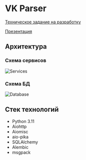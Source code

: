 # VK Parser

[Техническое задание на разработку](https://docs.google.com/document/d/1mAs3OnKY-gFu6N2Ee3LUhC9JWFG3JbsEcQ1JczuVeH4/edit?usp=sharing)

[Презентация](https://docs.google.com/presentation/d/1TudWUoRVkU7DpJe_U7UJCA-MVX24h9vf3zqGAr5kY-A/edit?usp=sharing)

## Архитектура

### Схема сервисов

![Services](https://www.plantuml.com/plantuml/png/RS-_IWGn4CVnFaynf4_XrSjoWgK7hYBMayiWost-93FHrtU7YxY5pVBRBvzYScR19Zrk1g-I6zXtfcO16Ve-p3N7aXCb0ViOufeiJDC5MQZDioBKU5Iynh8HVDrKVkHs-vNV3qTMi351oIp_qPEfdJg1VKNlLxaiAXPDTr1DG46Fl9ENpFBPw6rvLlHqxyC5Rum-0zmyBaNzWjl_wzzMLs5oJeySusI27qdNQ6TAeSVj1m00)

### Схема БД

![Database](https://www.plantuml.com/plantuml/png/fP9HJiCm38RVUue-8-q2aPXsayYZfZCqQR2T0KBSdNgT0b7Am-2j_NxR-d_71r5WpM7g0gG-0GkoPtp9ADf_T3Jqz_l-I2D5nH6v4mNDOb2KAOuTnPJL3w1Wy4dcs35AdhxPtKeVAPASSF2WArrqL0hO8VFCFg08ZBXgr-4FZA2bfJJaD6pXpqk6yxCVUSvfotsTppVwqjkmp9EHFpggBFaqRs-r53IATRHp5T_qXwbieIxUnIWmm_i_dTh8cvoQOasjmF1QtyUHM4-6riUsZ-KwMDH722kx1flWDtWc8RNCzPYRGzSNuTpYVhVRbpqurvnCMK5LN9xNkVAxKLilkAuzO1nocBu0)

## Стек технологий

- Python 3.11
- Aiohttp
- Aiomisc
- aio-pika
- SQLAlchemy
- Alembic
- msgpack
